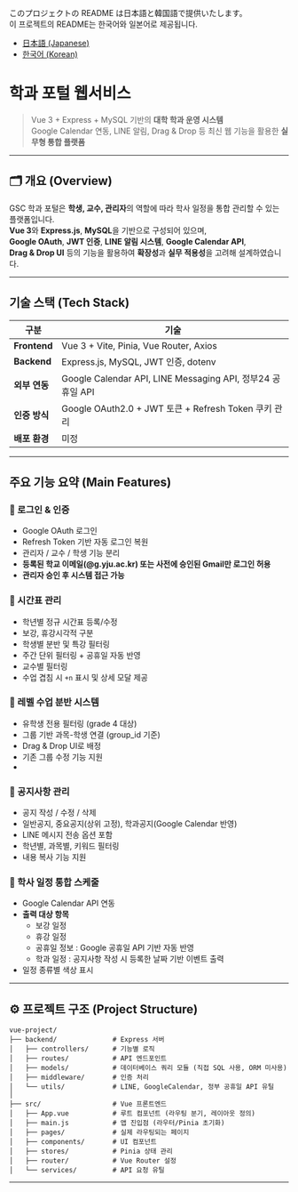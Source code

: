 このプロジェクトの README は日本語と韓国語で提供いたします。
<br>
이 프로젝트의 README는 한국어와 일본어로 제공됩니다.

- [日本語 (Japanese)](README_jp.md)
- [한국어 (Korean)](README.md)



# 학과 포털 웹서비스

> Vue 3 + Express + MySQL 기반의 **대학 학과 운영 시스템**  
> Google Calendar 연동, LINE 알림, Drag & Drop 등 최신 웹 기능을 활용한 **실무형 통합 플랫폼**

---

## 🗂️ 개요 (Overview)

GSC 학과 포털은 **학생, 교수, 관리자**의 역할에 따라 학사 일정을 통합 관리할 수 있는 플랫폼입니다.  
**Vue 3**와 **Express.js**, **MySQL**을 기반으로 구성되어 있으며,  
**Google OAuth**, **JWT 인증**, **LINE 알림 시스템**, **Google Calendar API**,  
**Drag & Drop UI** 등의 기능을 활용하여 **확장성**과 **실무 적용성**을 고려해 설계하였습니다.

---

## 기술 스택 (Tech Stack)

| 구분        | 기술                                                             |
|-------------|------------------------------------------------------------------|
| **Frontend** | Vue 3 + Vite, Pinia, Vue Router, Axios                           |
| **Backend**  | Express.js, MySQL, JWT 인증, dotenv              |
| **외부 연동** | Google Calendar API, LINE Messaging API, 정부24 공휴일 API      |
| **인증 방식** | Google OAuth2.0 + JWT 토큰 + Refresh Token 쿠키 관리            |
| **배포 환경** |미정                                                             |

---

## 주요 기능 요약 (Main Features)

### 🔐 로그인 & 인증
- Google OAuth 로그인  
- Refresh Token 기반 자동 로그인 복원  
- 관리자 / 교수 / 학생 기능 분리
-  **등록된 학교 이메일(@g.yju.ac.kr) 또는 사전에 승인된 Gmail만 로그인 허용**
-  **관리자 승인 후 시스템 접근 가능**

### 📅 시간표 관리
- 학년별 정규 시간표 등록/수정  
- 보강, 휴강시각적 구분
- 학생별 분반 및 특강 필터링  
- 주간 단위 필터링 + 공휴일 자동 반영
- 교수별 필터링  
- 수업 겹침 시 `+n` 표시 및 상세 모달 제공  

### 🎯 레벨 수업 분반 시스템
- 유학생 전용 필터링 (grade 4 대상)  
- 그룹 기반 과목-학생 연결 (group_id 기준)  
- Drag & Drop UI로 배정  
- 기존 그룹 수정 기능 지원
-   

### 📢 공지사항 관리
- 공지 작성 / 수정 / 삭제
- 일반공지, 중요공지(상위 고정), 학과공지(Google Calendar 반영)  
- LINE 메시지 전송 옵션 포함  
- 학년별, 과목별, 키워드 필터링
- 내용 복사 기능 지원

### 📆 학사 일정 통합 스케줄
- Google Calendar API 연동
- **출력 대상 항목**
  - 보강 일정
  - 휴강 일정
  - 공휴일 정보 : Google 공휴일 API 기반 자동 반영
  - 학과 일정 : 공지사항 작성 시 등록한 날짜 기반 이벤트 출력  
- 일정 종류별 색상 표시  

---

## ⚙️ 프로젝트 구조 (Project Structure)
```
vue-project/
├── backend/              # Express 서버
│   ├── controllers/      # 기능별 로직
│   ├── routes/           # API 엔드포인트
│   ├── models/           # 데이터베이스 쿼리 모듈 (직접 SQL 사용, ORM 미사용)
│   ├── middleware/       # 인증 처리
│   └── utils/            # LINE, GoogleCalendar, 정부 공휴일 API 유틸
│ 
├── src/                  # Vue 프론트엔드
│   ├── App.vue           # 루트 컴포넌트 (라우팅 분기, 레이아웃 정의)
│   ├── main.js           # 앱 진입점 (라우터/Pinia 초기화)
│   ├── pages/            # 실제 라우팅되는 페이지
│   ├── components/       # UI 컴포넌트
│   ├── stores/           # Pinia 상태 관리
│   ├── router/           # Vue Router 설정
│   └── services/         # API 요청 유틸
```
---
